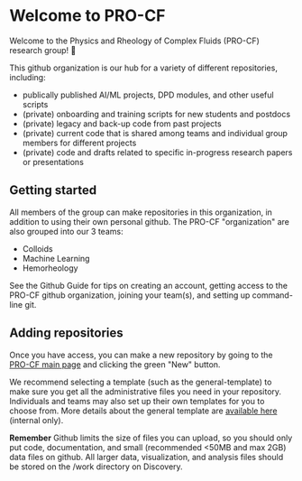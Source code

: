 # Welcome to PRO-CF

Welcome to the Physics and Rheology of Complex Fluids (PRO-CF) research group! :tada:

This github organization is our hub for a variety of different repositories, including:
- publically published AI/ML projects, DPD modules, and other useful scripts
- (private) onboarding and training scripts for new students and postdocs
- (private) legacy and back-up code from past projects
- (private) current code that is shared among teams and individual group members for different projects
- (private) code and drafts related to specific in-progress research papers or presentations

## Getting started

All members of the group can make repositories in this organization, in addition to using their own personal github. The PRO-CF "organization" are also grouped into our 3 teams:
- Colloids
- Machine Learning
- Hemorheology

See the Github Guide for tips on creating an account, getting access to the PRO-CF github organization, joining your team(s), and setting up command-line git.

## Adding repositories

Once you have access, you can make a new repository by going to the [PRO-CF main page](https://github.com/procf) and clicking the green "New" button.

We recommend selecting a template (such as the general-template) to make sure you get all the administrative files you need in your repository. Individuals and teams may also set up their own templates for you to choose from. More details about the general template are [available here](https://github.com/procf/general-template) (internal only).

**Remember** Github limits the size of files you can upload, so you should only put code, documentation, and small (recommended <50MB and max 2GB) data files on github. All larger data, visualization, and analysis files should be stored on the /work directory on Discovery.
